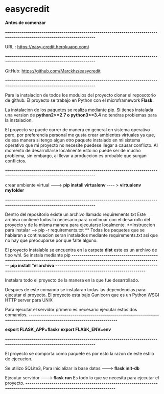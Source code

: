 # easycredit


 **Antes de comenzar**




**-------------------------------------------------------------------------------------------------------------------------**

URL : https://easy-credit.herokuapp.com/

**-------------------------------------------------------------------------------------------------------------------------**

GitHub: https://github.com/Marckhz/easycredit

**-------------------------------------------------------------------------------------------------------------------------**

Para la instalacion de todos los modulos del proyecto clonar el reposotorio de github. 
El proyecto se trabajo en Python con el microframework **Flask**. 

La instalacion de los paquetes se realiza mediante pip. Si tienes instalada una version de **python2>=2.7 o python3>=3.4**
no tendras problemas para la instalacion. 

El proyecto se puede correr de manera en general en sistema operativo pero, por preferencia personal me gusta crear ambientes virtuales ya que, de esa manera si tengo algun otro paquete instalado en mi sistema operativo que mi proyecto no necesite puedese llegar a causar conflicto. Al momento de desarrollarse localmente esto no puede ser de mucho problema, sin embargo, al llevar a produccion es probable que surgan conflictos.

**-------------------------------------------------------------------------------------------------------------------------**

crear ambiente virtual --->  **pip install virtualenv**   ---- > **virtualenv myfolder**

**-------------------------------------------------------------------------------------------------------------------------**

Dentro del repositorio existe un archivo llamado requirements.txt  Este archivo contiene todos lo necesario
para continuar con el desarrollo del proyecto y de la misma manera para ejecutarse localmente.
**Instruccion para instalar --> pip -r requirements.txt **
Todas los paquetes que se hablaran a continuacion seran instalados mediante requirements.txt  asi que no hay que preocuparse por que falte alguno.

El proyecto instalable se encuentra en la carpeta **dist** este es un archivo de tipo whl. Se instala mediante pip
**-------------------------------------------------------------------------------------------------------------------------**
**pip install "el archivo**
**-------------------------------------------------------------------------------------------------------------------------**

Instalara todo el proyecto de la manera en la que fue desarrollado. 

Despues de este comando se instalaran todas las dependencias para ejecutar el proyecto. 
El proyecto esta bajo Gunicorn que es un Python WSGI HTTP server para UNIX

Para ejecutar el servidor  primero es necesario ejecutar estos dos comandos. 
**-------------------------------------------------------------------------------------------------------------------------**

**export FLASK_APP=flaskr**
**export FLASK_ENV=env**

**-------------------------------------------------------------------------------------------------------------------------**

El proyecto se comporta como paquete es por esto la razon de este estilo de ejecucion.

Se utilizo SQLite3, Para inicializar la base datos ---> **flask init-db**

Ejecutar servidor ---> **flask run**
Es todo lo que se necesita para ejecutar el proyecto. 
**-------------------------------------------------------------------------------------------------------------------------**


